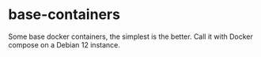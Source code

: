 # base-containers
Some base docker containers, the simplest is the better. Call it with Docker compose on a Debian 12 instance.
